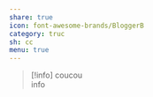 ```yaml
---  
share: true  
icon: font-awesome-brands/BloggerB  
category: truc  
sh: cc  
menu: true  
---  
```

  
  
> [!info] coucou  
> info
